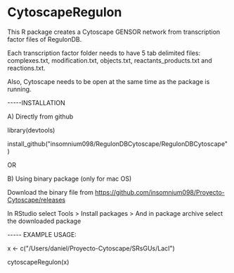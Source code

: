 # CytoscapeRegulon

This R package creates a Cytoscape GENSOR network from transcription factor files of RegulonDB. 

Each transcription factor folder needs to have 5 tab delimited files:
complexes.txt, modification.txt, objects.txt, reactants_products.txt and reactions.txt. 

Also, Cytoscape needs to be open at the same time as the package is running.


-----INSTALLATION

A) Directly from github

library(devtools)


install_github("insomnium098/RegulonDBCytoscape/RegulonDBCytoscape")

OR


B) Using binary package (only for mac OS)

Download the binary file from https://github.com/insomnium098/Proyecto-Cytoscape/releases

In RStudio select Tools > Install packages > And in package archive select the downloaded package



----- EXAMPLE USAGE:

x <- c("/Users/daniel/Proyecto-Cytoscape/SRsGUs/LacI")

cytoscapeRegulon(x)
